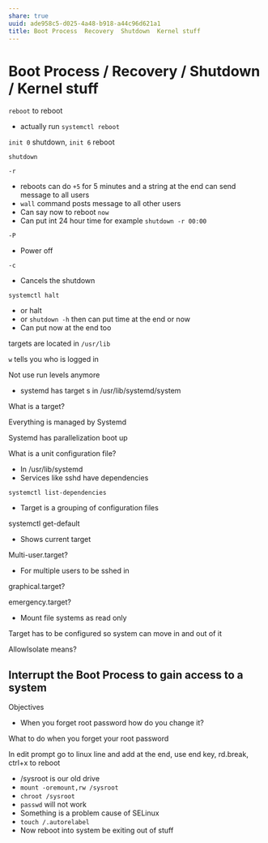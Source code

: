 ```yaml
---
share: true
uuid: ade958c5-d025-4a48-b918-a44c96d621a1
title: Boot Process  Recovery  Shutdown  Kernel stuff
---
```

# Boot Process / Recovery / Shutdown / Kernel stuff
`reboot` to reboot

*   actually run `systemctl reboot`

`init 0` shutdown, `init 6` reboot

`shutdown`

`-r`

*   reboots can do `+5` for 5 minutes and a string at the end can send message to all users
*   `wall` command posts message to all other users
*   Can say now to reboot `now`
*   Can put int 24 hour time for example `shutdown -r 00:00`

`-P`

*   Power off

`-c`

*   Cancels the shutdown

`systemctl halt`

*   or halt
*   or `shutdown -h` then can put time at the end or now
*   Can put now at the end too

targets are located in `/usr/lib`

`w` tells you who is logged in

Not use run levels anymore

*   systemd has target s in /usr/lib/systemd/system

What is a target?

Everything is managed by Systemd

Systemd has parallelization boot up

What is a unit configuration file?

*   In /usr/lib/systemd
*   Services like sshd have dependencies

`systemctl list-dependencies` <target>

*   Target is a grouping of configuration files

systemctl get-default

*   Shows current target

Multi-user.target?

*   For multiple users to be sshed in

graphical.target?

emergency.target?

*   Mount file systems as read only

Target has to be configured so system can move in and out of it

AllowIsolate means?

Interrupt the Boot Process to gain access to a system
-----------------------------------------------------

Objectives

*   When you forget root password how do you change it?

What to do when you forget your root password

In edit prompt go to linux line and add at the end, use end key, rd.break, ctrl+x to reboot

*   /sysroot is our old drive
*   `mount -oremount,rw /sysroot`
*   `chroot /sysroot`
*   `passwd` will not work
*   Something is a problem cause of SELinux
*   `touch /.autorelabel`
*   Now reboot into system be exiting out of stuff